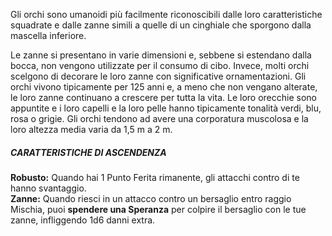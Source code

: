 Gli orchi sono umanoidi più facilmente riconoscibili dalle loro caratteristiche squadrate e dalle zanne simili a quelle di un cinghiale che sporgono dalla mascella inferiore. 

Le zanne si presentano in varie dimensioni e, sebbene si estendano dalla bocca, non vengono utilizzate per il consumo di cibo. Invece, molti orchi scelgono di decorare le loro zanne con significative ornamentazioni. Gli orchi vivono tipicamente per 125 anni e, a meno che non vengano alterate, le loro zanne continuano a crescere per tutta la vita. Le loro orecchie sono appuntite e i loro capelli e la loro pelle hanno tipicamente tonalità verdi, blu, rosa o grigie. Gli orchi tendono ad avere una corporatura muscolosa e la loro altezza media varia da 1,5 m a 2 m.

##### CARATTERISTICHE DI ASCENDENZA
**Robusto:** Quando hai 1 Punto Ferita rimanente, gli attacchi contro di te hanno svantaggio.  
**Zanne:** Quando riesci in un attacco contro un bersaglio entro raggio Mischia, puoi **spendere una Speranza** per colpire il bersaglio con le tue zanne, infliggendo 1d6 danni extra.